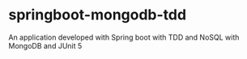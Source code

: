 # springboot-mongodb-tdd
An application developed with Spring boot with TDD and NoSQL with MongoDB and JUnit 5
